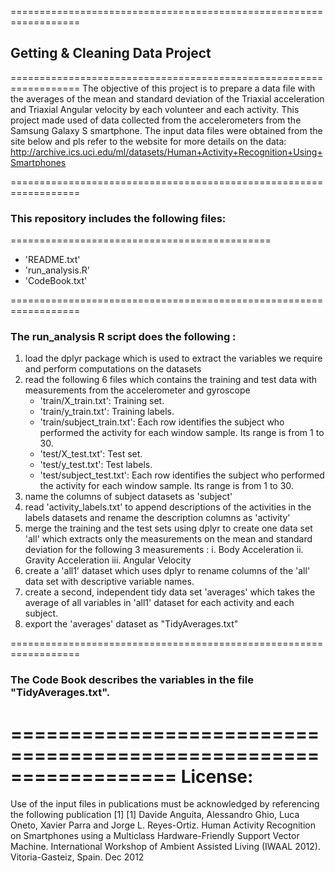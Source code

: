 ==================================================================
## Getting & Cleaning Data Project
==================================================================
The objective of this project is to prepare a data file with the averages of the mean and standard deviation of the Triaxial acceleration and Triaxial Angular velocity by each volunteer and each activity. 
This project made used of data collected from the accelerometers from the Samsung Galaxy S smartphone. The input data files were obtained from the site below and pls refer to the website for more details on the data:
http://archive.ics.uci.edu/ml/datasets/Human+Activity+Recognition+Using+Smartphones 

==================================================================
### This repository includes the following files:
=============================================
- 'README.txt'
- 'run_analysis.R'
- 'CodeBook.txt'

==================================================================
### The run_analysis R script does the following :
1. load the dplyr package which is used to extract the variables we require and perform computations on the datasets
2. read the following 6 files which contains the training and test data with measurements from the accelerometer and gyroscope 
	* 'train/X_train.txt': Training set.
	* 'train/y_train.txt': Training labels.
	* 'train/subject_train.txt': Each row identifies the subject who performed the activity for each window sample. Its range is from 1 to 30. 
	* 'test/X_test.txt': Test set.
	* 'test/y_test.txt': Test labels.
	* 'test/subject_test.txt': Each row identifies the subject who performed the activity for each window sample. Its range is from 1 to 30. 
3. name the columns of subject datasets as 'subject'
4. read 'activity_labels.txt' to append descriptions of the activities in the labels datasets and rename the description columns as 'activity'
5. merge the training and the test sets using dplyr to create one data set 'all' which extracts only the measurements on the mean and standard deviation for the following 3 measurements :
	i. 		Body Acceleration
	ii. 	Gravity Acceleration
	iii.	Angular Velocity
6. create a 'all1' dataset which uses dplyr to rename columns of the 'all' data set with descriptive variable names.
7. create a second, independent tidy data set 'averages' which takes the average of all variables in 'all1' dataset for each activity and each subject.
8. export the 'averages' dataset as "TidyAverages.txt"

==================================================================
### The Code Book describes the variables in the file "TidyAverages.txt".

==================================================================
License:
========
Use of the input files in publications must be acknowledged by referencing the following publication [1] 
[1] Davide Anguita, Alessandro Ghio, Luca Oneto, Xavier Parra and Jorge L. Reyes-Ortiz. Human Activity Recognition on Smartphones using a Multiclass Hardware-Friendly Support Vector Machine. International Workshop of Ambient Assisted Living (IWAAL 2012). Vitoria-Gasteiz, Spain. Dec 2012

